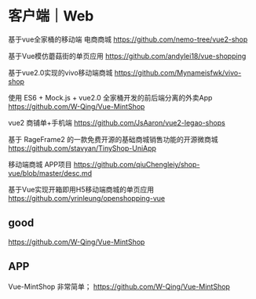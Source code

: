 # 客户端｜Web

基于vue全家桶的移动端 电商商城
https://github.com/nemo-tree/vue2-shop

基于Vue模仿蘑菇街的单页应用
https://github.com/andylei18/vue-shopping

基于vue2.0实现的vivo移动端商城
https://github.com/Mynameisfwk/vivo-shop

使用 ES6 + Mock.js + vue2.0 全家桶开发的前后端分离的外卖App
https://github.com/W-Qing/Vue-MintShop

vue2 商铺单+手机端
https://github.com/JsAaron/vue2-legao-shops

基于 RageFrame2 的一款免费开源的基础商城销售功能的开源微商城
https://github.com/stavyan/TinyShop-UniApp

移动端商城 APP项目
https://github.com/qiuChengleiy/shop-vue/blob/master/desc.md

基于Vue实现开箱即用H5移动端商城的单页应用
https://github.com/yrinleung/openshopping-vue


## good

https://github.com/W-Qing/Vue-MintShop

## APP 

Vue-MintShop 非常简单；
https://github.com/W-Qing/Vue-MintShop

